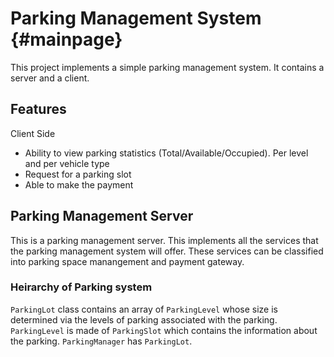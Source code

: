 # Parking Management System {#mainpage}
This project implements a simple parking management system. It contains
a server and a client.

## Features
Client Side
* Ability to view parking statistics (Total/Available/Occupied). Per level and
  per vehicle type
* Request for a parking slot
* Able to make the payment

## Parking Management Server
This is a parking management server. This implements all the services that the parking management system will offer. These services can be classified into parking space manangement and payment gateway.

### Heirarchy of Parking system
`ParkingLot` class contains an array of `ParkingLevel` whose size is determined via the levels of parking associated with the parking. `ParkingLevel` is made of `ParkingSlot` which contains the information about the parking. `ParkingManager` has `ParkingLot`.